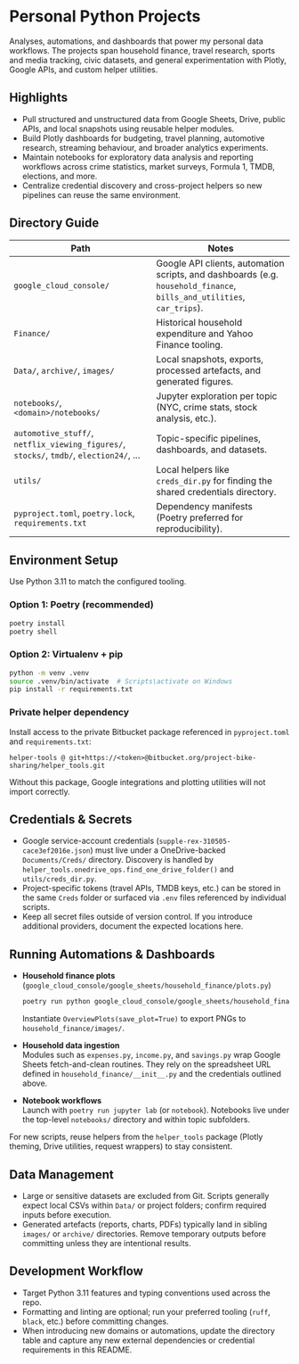 # Personal Python Projects

Analyses, automations, and dashboards that power my personal data workflows. The projects span household finance, travel research, sports and media tracking, civic datasets, and general experimentation with Plotly, Google APIs, and custom helper utilities.

## Highlights
- Pull structured and unstructured data from Google Sheets, Drive, public APIs, and local snapshots using reusable helper modules.
- Build Plotly dashboards for budgeting, travel planning, automotive research, streaming behaviour, and broader analytics experiments.
- Maintain notebooks for exploratory data analysis and reporting workflows across crime statistics, market surveys, Formula 1, TMDB, elections, and more.
- Centralize credential discovery and cross-project helpers so new pipelines can reuse the same environment.

## Directory Guide
| Path | Notes |
| --- | --- |
| `google_cloud_console/` | Google API clients, automation scripts, and dashboards (e.g. `household_finance`, `bills_and_utilities`, `car_trips`). |
| `Finance/` | Historical household expenditure and Yahoo Finance tooling. |
| `Data/`, `archive/`, `images/` | Local snapshots, exports, processed artefacts, and generated figures. |
| `notebooks/`, `<domain>/notebooks/` | Jupyter exploration per topic (NYC, crime stats, stock analysis, etc.). |
| `automotive_stuff/`, `netflix_viewing_figures/`, `stocks/`, `tmdb/`, `election24/`, ... | Topic-specific pipelines, dashboards, and datasets. |
| `utils/` | Local helpers like `creds_dir.py` for finding the shared credentials directory. |
| `pyproject.toml`, `poetry.lock`, `requirements.txt` | Dependency manifests (Poetry preferred for reproducibility). |

## Environment Setup
Use Python 3.11 to match the configured tooling.

### Option 1: Poetry (recommended)
```bash
poetry install
poetry shell
```

### Option 2: Virtualenv + pip
```bash
python -m venv .venv
source .venv/bin/activate  # Scripts\activate on Windows
pip install -r requirements.txt
```

### Private helper dependency
Install access to the private Bitbucket package referenced in `pyproject.toml` and `requirements.txt`:
```
helper-tools @ git+https://<token>@bitbucket.org/project-bike-sharing/helper_tools.git
```
Without this package, Google integrations and plotting utilities will not import correctly.

## Credentials & Secrets
- Google service-account credentials (`supple-rex-310505-cace3ef2016e.json`) must live under a OneDrive-backed `Documents/Creds/` directory. Discovery is handled by `helper_tools.onedrive_ops.find_one_drive_folder()` and `utils/creds_dir.py`.
- Project-specific tokens (travel APIs, TMDB keys, etc.) can be stored in the same `Creds` folder or surfaced via `.env` files referenced by individual scripts.
- Keep all secret files outside of version control. If you introduce additional providers, document the expected locations here.

## Running Automations & Dashboards
- **Household finance plots** (`google_cloud_console/google_sheets/household_finance/plots.py`)
  ```bash
  poetry run python google_cloud_console/google_sheets/household_finance/plots.py
  ```
  Instantiate `OverviewPlots(save_plot=True)` to export PNGs to `household_finance/images/`.

- **Household data ingestion**  
  Modules such as `expenses.py`, `income.py`, and `savings.py` wrap Google Sheets fetch-and-clean routines. They rely on the spreadsheet URL defined in `household_finance/__init__.py` and the credentials outlined above.

- **Notebook workflows**  
  Launch with `poetry run jupyter lab` (or `notebook`). Notebooks live under the top-level `notebooks/` directory and within topic subfolders.

For new scripts, reuse helpers from the `helper_tools` package (Plotly theming, Drive utilities, request wrappers) to stay consistent.

## Data Management
- Large or sensitive datasets are excluded from Git. Scripts generally expect local CSVs within `Data/` or project folders; confirm required inputs before execution.
- Generated artefacts (reports, charts, PDFs) typically land in sibling `images/` or `archive/` directories. Remove temporary outputs before committing unless they are intentional results.

## Development Workflow
- Target Python 3.11 features and typing conventions used across the repo.
- Formatting and linting are optional; run your preferred tooling (`ruff`, `black`, etc.) before committing changes.
- When introducing new domains or automations, update the directory table and capture any new external dependencies or credential requirements in this README.
